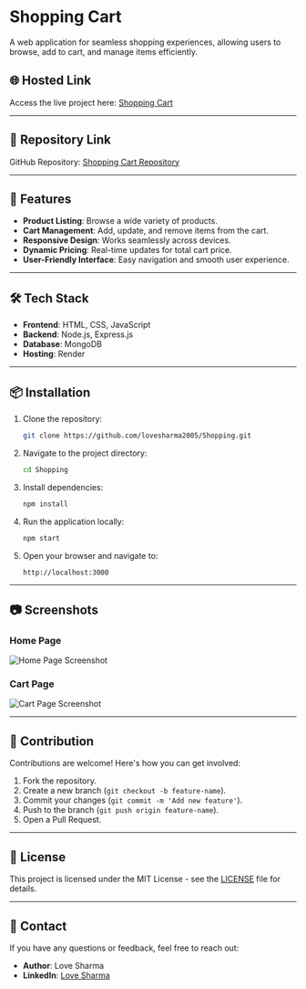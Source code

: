 # Shopping Cart

A web application for seamless shopping experiences, allowing users to browse, add to cart, and manage items efficiently.

## 🌐 Hosted Link

Access the live project here: [Shopping Cart](https://shoppingcart-2ixn.onrender.com/)

---

## 📂 Repository Link

GitHub Repository: [Shopping Cart Repository](https://github.com/lovesharma2005/Shopping)

---

## 🚀 Features

- **Product Listing**: Browse a wide variety of products.
- **Cart Management**: Add, update, and remove items from the cart.
- **Responsive Design**: Works seamlessly across devices.
- **Dynamic Pricing**: Real-time updates for total cart price.
- **User-Friendly Interface**: Easy navigation and smooth user experience.

---

## 🛠️ Tech Stack

- **Frontend**: HTML, CSS, JavaScript
- **Backend**: Node.js, Express.js
- **Database**: MongoDB
- **Hosting**: Render

---

## 📦 Installation

1. Clone the repository:
   ```bash
   git clone https://github.com/lovesharma2005/Shopping.git
   ```
2. Navigate to the project directory:
   ```bash
   cd Shopping
   ```
3. Install dependencies:
   ```bash
   npm install
   ```
4. Run the application locally:
   ```bash
   npm start
   ```
5. Open your browser and navigate to:
   ```
   http://localhost:3000
   ```

---

## 📷 Screenshots

### Home Page
![Home Page Screenshot](#)

### Cart Page
![Cart Page Screenshot](#)

---

## 🤝 Contribution

Contributions are welcome! Here's how you can get involved:

1. Fork the repository.
2. Create a new branch (`git checkout -b feature-name`).
3. Commit your changes (`git commit -m 'Add new feature'`).
4. Push to the branch (`git push origin feature-name`).
5. Open a Pull Request.

---

## 📝 License

This project is licensed under the MIT License - see the [LICENSE](LICENSE) file for details.

---

## 📧 Contact

If you have any questions or feedback, feel free to reach out:

- **Author**: Love Sharma  
- **LinkedIn**: [Love Sharma](https://linkedin.com/in/love-sharma-26aa48348/)

